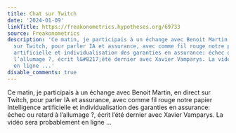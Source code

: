 ```yaml
---
title: Chat sur Twitch
date: '2024-01-09'
linkTitle: https://freakonometrics.hypotheses.org/69733
source: Freakonometrics
description: 'Ce matin, je participais à un échange avec Benoit Martin, en direct
  sur Twitch, pour parler IA et assurance, avec comme fil rouge notre papier Intelligence
  artificielle et individualisation des garanties en assurance: échec ou retard à
  l’allumage ?, écrit l&#8217;été dernier avec Xavier Vamparys. La vidéo sera probablement
  en ligne ...'
disable_comments: true
---
```

Ce matin, je participais à un échange avec Benoit Martin, en direct sur Twitch, pour parler IA et assurance, avec comme fil rouge notre papier Intelligence artificielle et individualisation des garanties en assurance: échec ou retard à l’allumage ?, écrit l&#8217;été dernier avec Xavier Vamparys. La vidéo sera probablement en ligne ...